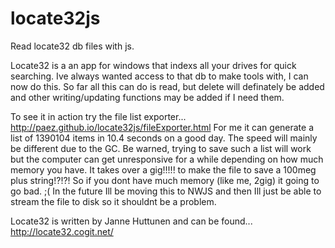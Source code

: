 # locate32js
Read locate32 db files with js.

Locate32 is a an app for windows that indexs all your drives for quick searching.
Ive always wanted access to that db to make tools with, I can now do this.
So far all this can do is read, but delete will definately be added and other writing/updating functions may be added if I need them.

To see it in action try the file list exporter...
http://paez.github.io/locate32js/fileExporter.html
For me it can generate a list of 1390104 items in 10.4 seconds on a good day.  The speed will mainly be different due to the GC.
Be warned, trying to save such a list will work but the computer can get unresponsive for a while depending on how much memory you
have.  It takes over a gig!!!!! to make the file to save a 100meg plus string!?!?!  So if you dont have much memory (like me, 2gig) it going to go bad. ;(
In the future Ill be moving this to NWJS and then Ill just be able to stream the file to disk so it shouldnt be a problem.


Locate32 is written by Janne Huttunen and can be found...
http://locate32.cogit.net/
